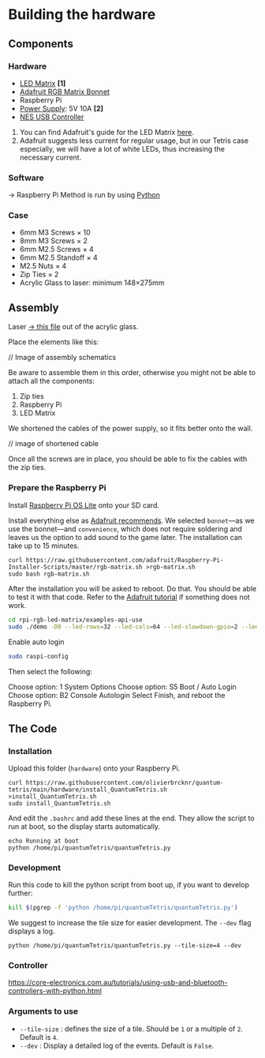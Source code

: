 # Building the hardware

## Components

### Hardware

* [LED Matrix](https://www.adafruit.com/product/3826) **[1]**
* [Adafruit RGB Matrix Bonnet](https://www.adafruit.com/product/3211)
* Raspberry Pi
* [Power Supply](https://www.adafruit.com/product/658): 5V 10A **[2]**
* [NES USB Controller](https://www.amazon.com/Controller-suily-Joystick-RetroPie-Emulators/dp/B07M7SYX11)

1. You can find Adafruit's guide for the LED Matrix [here](https://learn.adafruit.com/32x16-32x32-rgb-led-matrix).
2. Adafruit suggests less current for regular usage, but in our Tetris case especially, we will have a lot of white LEDs, thus increasing the necessary current.


### Software

→ Raspberry Pi Method is run by using [Python](https://github.com/hzeller/rpi-rgb-led-matrix)


### Case

* 6mm M3 Screws × 10
* 8mm M3 Screws × 2
* 6mm M2.5 Screws × 4
* 6mm M2.5 Standoff × 4
* M2.5 Nuts × 4
* Zip Ties × 2
* Acrylic Glass to laser: minimum 148×275mm

## Assembly

Laser [→ this file]() out of the acrylic glass.

Place the elements like this:

// Image of assembly schematics

Be aware to assemble them in this order, otherwise you might not be able to attach all the components:
1. Zip ties
2. Raspberry Pi
3. LED Matrix

We shortened the cables of the power supply, so it fits better onto the wall.

// image of shortened cable

Once all the screws are in place, you should be able to fix the cables with the zip ties.

### Prepare the Raspberry Pi

Install [Raspberry Pi OS Lite](https://www.raspberrypi.com/software/) onto your SD card.

Install everything else as [Adafruit recommends](https://learn.adafruit.com/adafruit-rgb-matrix-bonnet-for-raspberry-pi/driving-matrices#step-6-log-into-your-pi-to-install-and-run-software-1745233-16).
We selected `bonnet`—as we use the bonnet—and `convenience`, which does not require soldering and leaves us the option to add sound to the game later. The installation can take up to 15 minutes.

```
curl https://raw.githubusercontent.com/adafruit/Raspberry-Pi-Installer-Scripts/master/rgb-matrix.sh >rgb-matrix.sh
sudo bash rgb-matrix.sh
```

After the installation you will be asked to reboot. Do that.
You should be able to test it with that code. Refer to the [Adafruit tutorial](https://learn.adafruit.com/adafruit-rgb-matrix-bonnet-for-raspberry-pi/driving-matrices#testing-the-examples-2982010-30) if something does not work.

```sh
cd rpi-rgb-led-matrix/examples-api-use
sudo ./demo -D0 --led-rows=32 --led-cols=64 --led-slowdown-gpio=2 --led-gpio-mapping=adafruit-hat
```

Enable auto login
```sh
sudo raspi-config
```

Then select the following:

Choose option: 1 System Options
Choose option: S5 Boot / Auto Login
Choose option: B2 Console Autologin
Select Finish, and reboot the Raspberry Pi.

## The Code

### Installation

Upload this folder (`hardware`) onto your Raspberry Pi.

```
curl https://raw.githubusercontent.com/olivierbrcknr/quantum-tetris/main/hardware/install_QuantumTetris.sh >install_QuantumTetris.sh
sudo install_QuantumTetris.sh
```

And edit the `.bashrc` and add these lines at the end. They allow the script to run at boot, so the display starts automatically.

```
echo Running at boot 
python /home/pi/quantumTetris/quantumTetris.py
```

### Development

Run this code to kill the python script from boot up, if you want to develop further:

```sh
kill $(pgrep -f 'python /home/pi/quantumTetris/quantumTetris.py')
```

We suggest to increase the tile size for easier development. The `--dev` flag displays a log.

```
python /home/pi/quantumTetris/quantumTetris.py --tile-size=4 --dev
```

### Controller

https://core-electronics.com.au/tutorials/using-usb-and-bluetooth-controllers-with-python.html

### Arguments to use

* `--tile-size` : defines the size of a tile. Should be `1` or a multiple of `2`. Default is `4`.
* `--dev` : Display a detailed log of the events. Default is `False`.
